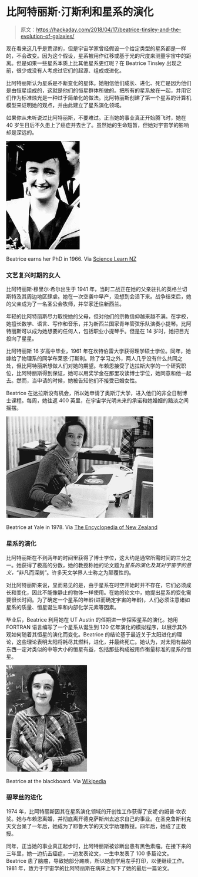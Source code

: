 # 比阿特丽斯·汀斯利和星系的演化

> 原文：<https://hackaday.com/2018/04/17/beatrice-tinsley-and-the-evolution-of-galaxies/>

现在看来这几乎是荒谬的，但是宇宙学家曾经假设一个给定类型的星系都是一样的，不会改变。因为这个假设，星系被用作红移或基于光的尺度来测量宇宙中的距离。但是如果一些星系本质上比其他星系更红呢？在 Beatrice Tinsley 出现之前，很少或没有人考虑过它们的起源、组成或进化。

比阿特丽斯认为星系是不断变化的星体。她相信他们成长、进化、死亡是因为他们是由恒星组成的，这就是他们的恒星群体所做的。把所有的星系放在一起，并用它们作为标准烛光是一种过于简单化的做法。比阿特丽斯创建了第一个星系的计算机模型来证明她的观点，并由此建立了星系演化领域。

如果你从未听说过比阿特丽斯，不要难过。正当她的事业真正开始腾飞时，她在 40 岁生日后不久患上了癌症并去世了。虽然她的生命短暂，但她对宇宙学的影响却是深远的。

[![](img/d2a179ea8b0ea14385d37abd50daf8b4.png)](https://hackaday.com/wp-content/uploads/2018/04/phd-graduation.jpg)

Beatrice earns her PhD in 1966\. Via [Science Learn NZ](https://www.sciencelearn.org.nz/interactive_timeline/3-beatrice-hill-tinsley-cosmologist)

### 文艺复兴时期的女人

比阿特丽斯·穆里尔·希尔出生于 1941 年，当时二战正在她的父亲驻扎的英格兰切斯特及其周边地区肆虐。她在一次空袭中早产，没想到会活下来。战争结束后，她的父亲成为了一名圣公会牧师，并举家迁往新西兰。

年轻的比阿特丽斯尽力取悦她的父母，但对他们的宗教信仰越来越不满。在学校，她擅长数学、语言、写作和音乐，并为新西兰国家青年管弦乐队演奏小提琴。比阿特丽斯可以成为她想要的任何人，包括职业小提琴手。但是在 14 岁时，她把目光投向了星星。

比阿特丽斯 16 岁高中毕业，1961 年在坎特伯雷大学获得理学硕士学位。同年，她嫁给了物理系的同学布莱恩·汀斯利。除了学习之外，两人几乎没有什么共同之处，但比阿特丽斯想做人们对她的期望。布赖恩接受了达拉斯大学的一个研究职位，比阿特丽斯得到保证，她可以用奖学金在那里攻读博士学位，她同意和他一起去。然而，当申请的时候，她被告知他们不接受已婚女性。

Beatrice 在达拉斯没有机会，所以她申请了奥斯汀大学，进入他们的非全日制博士课程。每周，她往返 400 英里，在宇宙学光明未来的承诺和她婚姻的黯淡之间摇摆。

[![](img/8728d1e200706ec253adac6efaf35519.png)](https://hackaday.com/wp-content/uploads/2018/04/desk.jpg)

Beatrice at Yale in 1978\. Via [The Encyclopedia of New Zealand](https://teara.govt.nz/en/photograph/44359/beatrice-tinsley)

### 星系的演化

比阿特丽斯在不到两年的时间里获得了博士学位，这大约是通常所需时间的三分之一。她获得了极高的分数，她的教授称她的论文题为*星系的演化及其对宇宙学的意义，*“非凡而深刻”。许多天文学界人士称之为颠覆性的。

对比阿特丽斯来说，显而易见的是，由于星系在时空开始时并不存在，它们必须成长和变化，因此不能像静止的物体一样使用。在她的论文中，她提出星系的变化需要很长时间。为了确定一个星系的年龄(进而确定宇宙的年龄)，人们必须注意诸如星系的质量、恒星诞生率和内部化学元素等因素。

毕业后，Beatrice 利用她在 UT Austin 的任期进一步探索星系的演化。她用 FORTRAN 语言编写了一个星系从诞生到 120 亿年演化的模拟程序，以展示其外观如何随着其恒星的演化而变化。Beatrice 的结论基于最近关于太阳进化的理论，这些理论表明太阳将耗尽其燃料，进化，并最终死亡。她认为，对太阳有益的东西一定对类似的中等大小的恒星有益，包括那些构成被用作衡量标准的星系的恒星。

[![](img/413dbc26ff1e623d11a1e0731bee92ff.png)](https://hackaday.com/wp-content/uploads/2018/04/blackboard.jpg)

Beatrice at the blackboard. Via [Wikipedia](https://en.wikipedia.org/wiki/Beatrice_Tinsley)

### 碧翠丝的进化

1974 年，比阿特丽斯因其在星系演化领域的开创性工作获得了安妮·约姆普·坎农奖。她与布赖恩离婚，并彻底离开德克萨斯州去追求自己的事业。在圣克鲁斯利克天文台呆了一年后，她成为了耶鲁大学的天文学助理教授。四年后，她成了正教授。

同年，正当她的事业真正起步时，比阿特丽斯被诊断出患有黑色素瘤。在接下来的三年里，她一边抗击癌症，一边发表论文，一生中发表了 100 多篇论文。Beatrice 患了脑瘤，导致她部分瘫痪，所以她自学用左手打印，以便继续工作。1981 年，致力于宇宙学的比阿特丽斯在病床上写下了她的最后一篇论文。